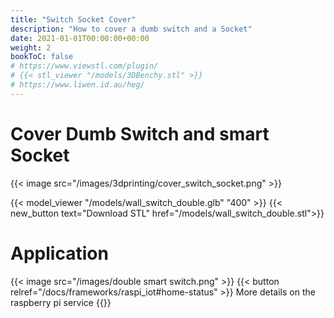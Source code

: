 ```yaml
---
title: "Switch Socket Cover"
description: "How to cover a dumb switch and a Socket"
date: 2021-01-01T00:00:00+00:00
weight: 2
bookToC: false
# https://www.viewstl.com/plugin/
# {{< stl_viewer "/models/3DBenchy.stl" >}}
# https://www.liwen.id.au/heg/
---
```


# Cover Dumb Switch and smart Socket

{{< image src="/images/3dprinting/cover_switch_socket.png" >}}

{{< model_viewer "/models/wall_switch_double.glb" "400" >}}
{{< new_button text="Download STL" href="/models/wall_switch_double.stl">}}

# Application

{{< image src="/images/double smart switch.png" >}}
{{< button relref="/docs/frameworks/raspi_iot#home-status" >}} More details on the raspberry pi service {{</button>}}
